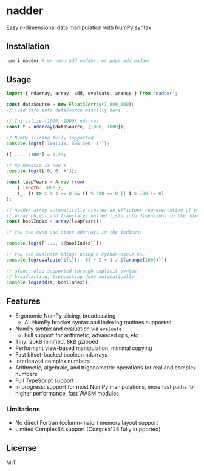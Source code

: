 # nadder
Easy n-dimensional data manipulation with NumPy syntax.

## Installation
```sh
npm i nadder # or yarn add nadder, or pnpm add nadder
```

## Usage
```js
import { ndarray, array, add, evaluate, arange } from 'nadder';

const dataSource = new Float32Array(1_000_000);
// load data into dataSource manually here...

// Initialize (1000, 1000) ndarray
const t = ndarray(dataSource, [1000, 1000]);

// NumPy slicing fully supported
console.log(t['100:110, 305:300:-1']);

t['..., :100'] = 1.23;

// np.newaxis is now +
console.log(t['0, 0, +']);

const leapYears = Array.from(
    { length: 1000 },
    (_, i) => i % 4 == 0 && (i % 400 == 0 || i % 100 != 0)
);

// nadder.array automatically creates an efficient representation of your
// Array object and translates nested lists into dimensions in the ndarray
const boolIndex = array(leapYears);

// You can even use other ndarrays in the indices!

console.log(t[`..., ${boolIndex}`]);

// You can evaluate things using a Python-esque DSL
console.log(evaluate`${t}[:, 0] * 2 + 1 / ${arange(1000)}`)

// ufuncs also supported through explicit syntax
// broadcasting, typecasting done automatically
console.log(add(t, boolIndex));
```

## Features
- Ergonomic NumPy slicing, broadcasting
  - All NumPy bracket syntax and indexing routines supported
- NumPy syntax and evaluation via `evaluate`
  - Full support for arithmetic, advanced ops, etc.
- Tiny: 20kB minified, 8kB gzipped
- Performant view-based manipulation; minimal copying
- Fast bitset-backed boolean ndarrays
- Interleaved complex numbers
- Arithmetic, algebraic, and trigonometric operations for real and complex numbers
- Full TypeScript support
- In progress: support for most NumPy manipulations, more fast paths for higher performance, fast WASM modules

### Limitations
- No direct Fortran (column-major) memory layout support
- Limited Complex64 support (Complex128 fully supported)

## License
MIT